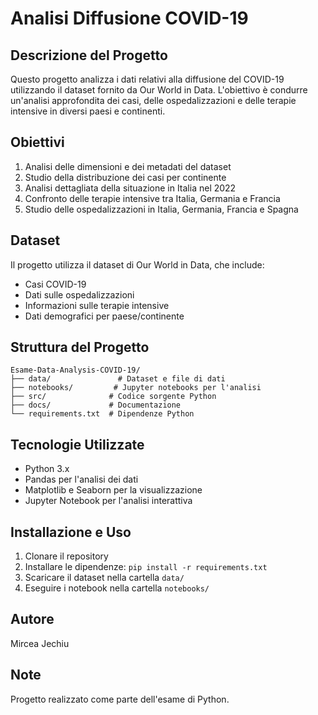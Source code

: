 # Analisi Diffusione COVID-19

## Descrizione del Progetto
Questo progetto analizza i dati relativi alla diffusione del COVID-19 utilizzando il dataset fornito da Our World in Data. L'obiettivo è condurre un'analisi approfondita dei casi, delle ospedalizzazioni e delle terapie intensive in diversi paesi e continenti.

## Obiettivi
1. Analisi delle dimensioni e dei metadati del dataset
2. Studio della distribuzione dei casi per continente
3. Analisi dettagliata della situazione in Italia nel 2022
4. Confronto delle terapie intensive tra Italia, Germania e Francia
5. Studio delle ospedalizzazioni in Italia, Germania, Francia e Spagna

## Dataset
Il progetto utilizza il dataset di Our World in Data, che include:
- Casi COVID-19
- Dati sulle ospedalizzazioni
- Informazioni sulle terapie intensive
- Dati demografici per paese/continente

## Struttura del Progetto
```
Esame-Data-Analysis-COVID-19/
├── data/               # Dataset e file di dati
├── notebooks/         # Jupyter notebooks per l'analisi
├── src/              # Codice sorgente Python
├── docs/             # Documentazione
└── requirements.txt  # Dipendenze Python
```

## Tecnologie Utilizzate
- Python 3.x
- Pandas per l'analisi dei dati
- Matplotlib e Seaborn per la visualizzazione
- Jupyter Notebook per l'analisi interattiva

## Installazione e Uso
1. Clonare il repository
2. Installare le dipendenze: `pip install -r requirements.txt`
3. Scaricare il dataset nella cartella `data/`
4. Eseguire i notebook nella cartella `notebooks/`

## Autore
Mircea Jechiu

## Note
Progetto realizzato come parte dell'esame di Python. 